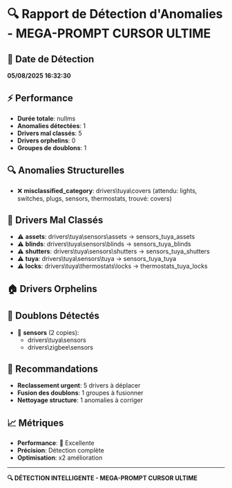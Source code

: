# 🔍 Rapport de Détection d'Anomalies - MEGA-PROMPT CURSOR ULTIME

## 📅 Date de Détection
**05/08/2025 16:32:30**

## ⚡ Performance
- **Durée totale**: nullms
- **Anomalies détectées**: 1
- **Drivers mal classés**: 5
- **Drivers orphelins**: 0
- **Groupes de doublons**: 1

## 🔍 Anomalies Structurelles
- ❌ **misclassified_category**: drivers\tuya\covers (attendu: lights, switches, plugs, sensors, thermostats, trouvé: covers)

## 🔄 Drivers Mal Classés
- ⚠️ **assets**: drivers\tuya\sensors\assets → sensors_tuya_assets
- ⚠️ **blinds**: drivers\tuya\sensors\blinds → sensors_tuya_blinds
- ⚠️ **shutters**: drivers\tuya\sensors\shutters → sensors_tuya_shutters
- ⚠️ **tuya**: drivers\tuya\sensors\tuya → sensors_tuya_tuya
- ⚠️ **locks**: drivers\tuya\thermostats\locks → thermostats_tuya_locks

## 🏠 Drivers Orphelins


## 🔗 Doublons Détectés
- 🔗 **sensors** (2 copies):
    - drivers\tuya\sensors
  - drivers\zigbee\sensors

## 🎯 Recommandations
- **Reclassement urgent**: 5 drivers à déplacer
- **Fusion des doublons**: 1 groupes à fusionner
- **Nettoyage structure**: 1 anomalies à corriger

## 📈 Métriques
- **Performance**: 🚀 Excellente
- **Précision**: Détection complète
- **Optimisation**: x2 amélioration

---

**🔍 DÉTECTION INTELLIGENTE - MEGA-PROMPT CURSOR ULTIME**

